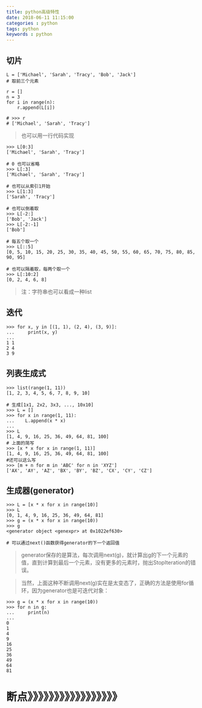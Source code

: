 ```yaml
---
title: python高级特性
date: 2018-06-11 11:15:00
categories : python
tags: python
keywords : python
---
```



## 切片

```
L = ['Michael', 'Sarah', 'Tracy', 'Bob', 'Jack']
# 取前三个元素

r = []
n = 3
for i in range(n):
    r.append(L[i])
 
# >>> r
# ['Michael', 'Sarah', 'Tracy']
```
> 也可以用一行代码实现

```
>>> L[0:3]
['Michael', 'Sarah', 'Tracy']

# 0 也可以省略
>>> L[:3]
['Michael', 'Sarah', 'Tracy']

# 也可以从索引1开始
>>> L[1:3]
['Sarah', 'Tracy']

# 也可以倒着取
>>> L[-2:]
['Bob', 'Jack']
>>> L[-2:-1]
['Bob']

# 每五个取一个
>>> L[::5]
[0, 5, 10, 15, 20, 25, 30, 35, 40, 45, 50, 55, 60, 65, 70, 75, 80, 85, 90, 95]

# 也可以隔着取，每两个取一个
>>> L[:10:2]
[0, 2, 4, 6, 8]
```

> 注：字符串也可以看成一种list

## 迭代

```
>>> for x, y in [(1, 1), (2, 4), (3, 9)]:
...     print(x, y)
...
1 1
2 4
3 9

```

## 列表生成式

```
>>> list(range(1, 11))
[1, 2, 3, 4, 5, 6, 7, 8, 9, 10]

# 生成[1x1, 2x2, 3x3, ..., 10x10]
>>> L = []
>>> for x in range(1, 11):
...    L.append(x * x)
...
>>> L
[1, 4, 9, 16, 25, 36, 49, 64, 81, 100]
# 上面的简写
>>> [x * x for x in range(1, 11)]
[1, 4, 9, 16, 25, 36, 49, 64, 81, 100]
#还可以这么写
>>> [m + n for m in 'ABC' for n in 'XYZ']
['AX', 'AY', 'AZ', 'BX', 'BY', 'BZ', 'CX', 'CY', 'CZ']

```

## 生成器(generator)

```
>>> L = [x * x for x in range(10)]
>>> L
[0, 1, 4, 9, 16, 25, 36, 49, 64, 81]
>>> g = (x * x for x in range(10))
>>> g
<generator object <genexpr> at 0x1022ef630>

# 可以通过next()函数获得generator的下一个返回值

```

> generator保存的是算法，每次调用next(g)，就计算出g的下一个元素的值，直到计算到最后一个元素，没有更多的元素时，抛出StopIteration的错误。

> 当然，上面这种不断调用next(g)实在是太变态了，正确的方法是使用for循环，因为generator也是可迭代对象：

```
>>> g = (x * x for x in range(10))
>>> for n in g:
...     print(n)
... 
0
1
4
9
16
25
36
49
64
81

```

# 断点》》》》》》》》》》》》》》》》》
  



